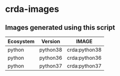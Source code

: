 # crda-images

## Images generated using this script 

Ecosystem     | Version       | IMAGE                                     |
------------- | ------------- | ------------------------------------------|
python        | python38      |  crda:python38                            |
python        | python36      |  crda:python36                            | 
python        | python37      |  crda:python37                            |
